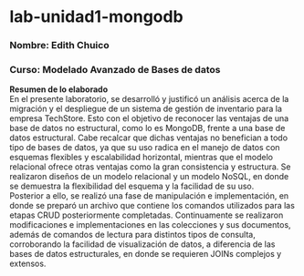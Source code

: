 # lab-unidad1-mongodb  
### Nombre: Edith Chuico  
### Curso: Modelado Avanzado de Bases de datos  
**Resumen de lo elaborado**  
En el presente laboratorio, se desarrolló y justificó un análisis acerca de la migración y el despliegue de un sistema de gestión de inventario para la empresa TechStore. Esto con el objetivo de reconocer las ventajas de una base de datos no estructural, como lo es MongoDB, frente a una base de datos estructural. Cabe recalcar que dichas ventajas no benefician a todo tipo de bases de datos, ya que su uso radica en el manejo de datos con esquemas flexibles y escalabilidad horizontal, mientras que el modelo relacional ofrece otras ventajas como la gran consistencia y estructura. Se realizaron diseños de un modelo relacional y un modelo NoSQL, en donde se demuestra la flexibilidad del esquema y la facilidad de su uso.  
Posterior a ello, se realizó una fase de manipulación e implementación, en donde se preparó un archivo que contiene los comandos utilizados para las etapas CRUD posteriormente completadas. Continuamente se realizaron modificaciones e implementaciones en las colecciones y sus documentos, además de comandos de lectura para distintos tipos de consulta, corroborando la facilidad de visualización de datos, a diferencia de las bases de datos estructurales, en donde se requieren JOINs complejos y extensos.
